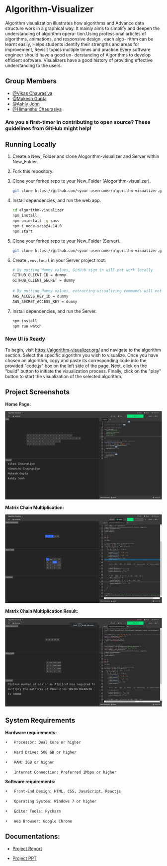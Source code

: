 # Algorithm-Visualizer
Algorithm visualization illustrates how algorithms and Advance data structure work in a
graphical way. It mainly aims to simplify and deepen the understanding of algorithm opera-
tion.Using professional articles of algorithms, animations, and responsive design , each algo-
rithm can be learnt easily, Helps students identify their strengths and areas for improvement,
Revisit topics multiple times and practice.Every software engineer should have a good un-
derstanding of Algorithms to develop efficient software. Visualizers have a good history of
providing effective understanding to the users.

## Group Members

 - [@Vikas Chaurasiya](https://github.com/vikas-348)
 - [@Mukesh Gupta](https://github.com/mukesh2001)
 - [@Ashly John](https://github.com/ADJ46)
 - [@Himanshu Chaurasiya](https://github.com/Himanshuchaurasiya1234)
### Are you a first-timer in contributing to open source? These guidelines from GitHub might help!

## Running Locally
1. Create a New_Folder and clone Alogorithm-visualizer and Server within New_Folder.
2. Fork this repository.

3. Clone your forked repo to your New_Folder (Alogorithm-visualizer).

    ```bash
    git clone https://github.com/<your-username>/algorithm-visualizer.git    
    ```
 4. Install dependencies, and run the web app.

    ```bash
    cd algorithm-visualizer
    npm install
    npm uninstall -g sass
    npm i node-sass@4.14.0
    npm start
    ```
  5.  Clone your forked repo to your New_Folder (Server).
      ```bash
      git clone https://github.com/<your-username>/algorithm-visualizer.git   
      ```

 
    
  6. Create `.env.local` in your Server project root:
      ```bash
      # By putting dummy values, GitHub sign in will not work locally
      GITHUB_CLIENT_ID = dummy
      GITHUB_CLIENT_SECRET = dummy

      # By putting dummy values, extracting visualizing commands will not work locally (except for JavaScript).
      AWS_ACCESS_KEY_ID = dummy
      AWS_SECRET_ACCESS_KEY = dummy
       ```
  7. Install dependencies, and run the Server.
     ```bash
     npm install
     npm run watch
     ```
### Now UI is Ready
To begin, visit https://algorithm-visualizer.org/ and navigate to the algorithm section. Select the specific algorithm you wish to visualize. Once you have       chosen an algorithm, copy and paste its corresponding code into the provided "code.js" box on the left side of the page. Next, click on the "build" button to     initiate the visualization process. Finally, click on the "play" button to start the visualization of the selected algorithm.   
## Project Screenshots
**Home Page:**

![Home Page](https://github.com/vikas-348/Algorithm-Visualizer/blob/main/Images/HomePage.png)


**Matrix Chain Multiplication:** 
 

![Matrix Chain Multiplication](https://github.com/vikas-348/Algorithm-Visualizer/blob/main/Images/MatrixChainMultiplication.png)

**Matrix Chain Multiplication Result:**


![Matrix Chain Multiplication](https://github.com/vikas-348/Algorithm-Visualizer/blob/main/Images/MatrixChainMultiplicationResult.png)

## System Requirements

**Hardware requirements:**

    •	Processor: Dual Core or higher

    •	Hard Drive: 500 GB or higher

    •	RAM: 2GB or higher

    •	Internet Connection: Preferred 1Mbps or higher

**Software requirements:**

    •	Front-End Design: HTML, CSS, JavaScript, Reactjs

    •	Operating System: Windows 7 or higher

    •	Editor Tools: Pycharm 

    •	Web Browser: Google Chrome 

## Documentations:

- [Project Report](https://github.com/vikas-348/Algorithm-Visualizer/blob/main/Images/FINAL_BE_REPORT%20(1).pdf)

- [Project PPT](https://github.com/vikas-348/Algorithm-Visualizer/blob/main/Images/Final%20Algorithm%20Visualizer%20PPT%202022-23.pptx)

